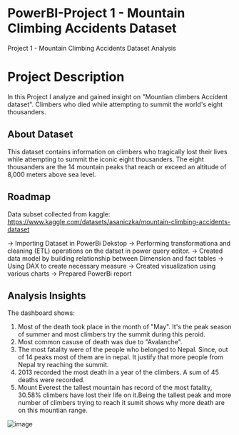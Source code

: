 # PowerBI-Project 1 - Mountain Climbing Accidents Dataset
Project 1 - Mountain Climbing Accidents Dataset Analysis

# **Project Description**

In this Project I analyze and gained insight on "Mountian climbers Accident dataset". Climbers who died while attempting to summit the world's eight thousanders.

## **About Dataset**

This dataset contains information on climbers who tragically lost their lives while attempting to summit the iconic eight thousanders. The eight thousanders are the 14 mountain peaks that reach or exceed an altitude of 8,000 meters above sea level.

## **Roadmap**

Data subset collected from kaggle: https://www.kaggle.com/datasets/asaniczka/mountain-climbing-accidents-dataset

-> Importing Dataset in PowerBi Dekstop
-> Performing transformationa and cleaning (ETL) operations on the datset in power query editor.
-> Created data model by building relationship between Dimension and fact tables
-> Using DAX to create necessary measure
-> Created visualization using various charts
-> Prepared PowerBi report

## **Analysis Insights**
The dashboard shows:

1. Most of the death took place in the month of "May". It's the peak season of summer and most climbers try the summit during this peroid.
2. Most common casuse of death was due to "Avalanche".
3. The most fatality were of the people who belonged to Nepal. Since, out of 14 peaks most of them are in nepal. It justify that more people from Nepal try reaching the summit.
4. 2013 recorded the most death in a year of the climbers. A sum of 45 deaths were recorded.
5. Mount Everest the tallest mountain has record of the most fatality, 30.58% climbers have lost their life on it.Being the tallest peak and more number of climbers trying to reach it sumit shows why more death are on this mountian range.

![image](https://github.com/Datadae/PowerBI-Project1/assets/108192338/f2580d3a-0689-4e40-ab59-56b4c103dbef)

